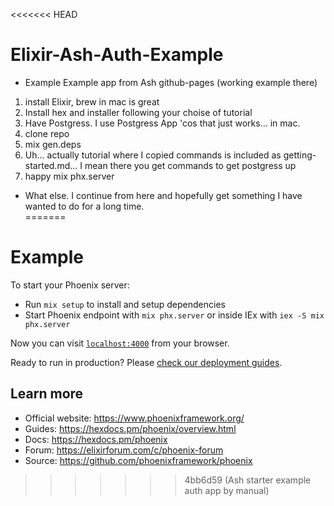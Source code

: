 <<<<<<< HEAD
# Elixir-Ash-Auth-Example
- Example Example app from Ash github-pages (working example there)

1. install Elixir, brew in mac is great
2. Install hex and installer following your choise of tutorial
3. Have Postgress. I use Postgress App 'cos that just works... in mac.
4. clone repo
5. mix gen.deps
6. Uh... actually tutorial where I copied commands is included as getting-started.md... I mean there you get commands to get postgress up
7. happy mix phx.server

- What else. I continue from here and hopefully get something I have wanted to do for a long time.  
=======
# Example

To start your Phoenix server:

  * Run `mix setup` to install and setup dependencies
  * Start Phoenix endpoint with `mix phx.server` or inside IEx with `iex -S mix phx.server`

Now you can visit [`localhost:4000`](http://localhost:4000) from your browser.

Ready to run in production? Please [check our deployment guides](https://hexdocs.pm/phoenix/deployment.html).

## Learn more

  * Official website: https://www.phoenixframework.org/
  * Guides: https://hexdocs.pm/phoenix/overview.html
  * Docs: https://hexdocs.pm/phoenix
  * Forum: https://elixirforum.com/c/phoenix-forum
  * Source: https://github.com/phoenixframework/phoenix
>>>>>>> 4bb6d59 (Ash starter example auth app by manual)
